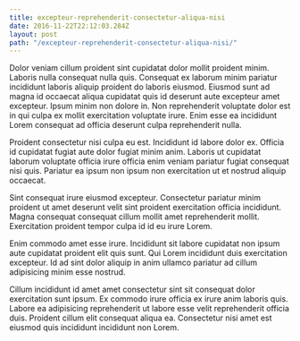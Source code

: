 ```yaml
---
title: excepteur-reprehenderit-consectetur-aliqua-nisi
date: 2016-11-22T22:12:03.284Z
layout: post
path: "/excepteur-reprehenderit-consectetur-aliqua-nisi/"
---
```


Dolor veniam cillum proident sint cupidatat dolor mollit proident minim. Laboris nulla consequat nulla quis. Consequat ex laborum minim pariatur incididunt laboris aliquip proident do laboris eiusmod. Eiusmod sunt ad magna id occaecat aliqua cupidatat quis id deserunt aute excepteur amet excepteur. Ipsum minim non dolore in. Non reprehenderit voluptate dolor est in qui culpa ex mollit exercitation voluptate irure. Enim esse ea incididunt Lorem consequat ad officia deserunt culpa reprehenderit nulla.

Proident consectetur nisi culpa eu est. Incididunt id labore dolor ex. Officia id cupidatat fugiat aute dolor fugiat minim anim. Laboris ut cupidatat laborum voluptate officia irure officia enim veniam pariatur fugiat consequat nisi quis. Pariatur ea ipsum non ipsum non exercitation ut et nostrud aliquip occaecat.

Sint consequat irure eiusmod excepteur. Consectetur pariatur minim proident ut amet deserunt velit sint proident exercitation officia incididunt. Magna consequat consequat cillum mollit amet reprehenderit mollit. Exercitation proident tempor culpa id id eu irure Lorem.

Enim commodo amet esse irure. Incididunt sit labore cupidatat non ipsum aute cupidatat proident elit quis sunt. Qui Lorem incididunt duis exercitation excepteur. Id ad sint dolor aliquip in anim ullamco pariatur ad cillum adipisicing minim esse nostrud.

Cillum incididunt id amet amet consectetur sint sit consequat dolor exercitation sunt ipsum. Ex commodo irure officia ex irure anim laboris quis. Labore ea adipisicing reprehenderit ut labore esse velit reprehenderit officia duis. Proident cillum elit consequat aliqua ea. Consectetur nisi amet est eiusmod quis incididunt incididunt non Lorem.